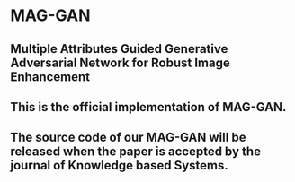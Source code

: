 # MAG-GAN
## Multiple Attributes Guided Generative Adversarial Network for Robust Image Enhancement
## This is the official implementation of MAG-GAN.
## The source code of our MAG-GAN will be released when the paper is accepted by the journal of Knowledge based Systems.

